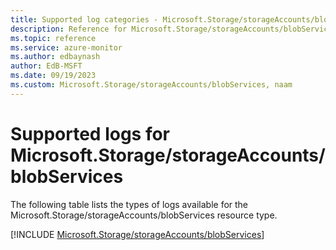 ```yaml
---
title: Supported log categories - Microsoft.Storage/storageAccounts/blobServices
description: Reference for Microsoft.Storage/storageAccounts/blobServices in Azure Monitor Logs.
ms.topic: reference
ms.service: azure-monitor
ms.author: edbaynash
author: EdB-MSFT
ms.date: 09/19/2023
ms.custom: Microsoft.Storage/storageAccounts/blobServices, naam
---
```





# Supported logs for Microsoft.Storage/storageAccounts/blobServices  
The following table lists the types of logs available for the Microsoft.Storage/storageAccounts/blobServices resource type.
  
  
[!INCLUDE [Microsoft.Storage/storageAccounts/blobServices](./includes/Microsoft-Storage-storageAccounts-blobServices-logs-include.md)]
  
